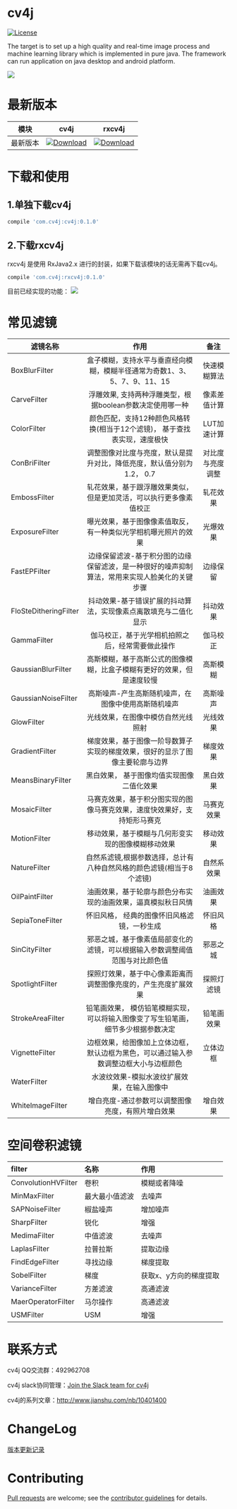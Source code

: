 # cv4j

[![License](https://img.shields.io/badge/license-Apache%202-lightgrey.svg)](https://www.apache.org/licenses/LICENSE-2.0.html)

The target is to set up a high quality and real-time image process and machine learning library which is implemented in pure java. The framework can run application on java desktop and android platform.

![](logo.png)

# 最新版本

模块|cv4j|rxcv4j
---|:-------------:|:-------------:
最新版本|[![Download](https://img.shields.io/badge/Download-0.1.0-red.svg)](https://bintray.com/fengzhizi715/maven/cv4j/_latestVersion)|[![Download](https://img.shields.io/badge/Download-0.1.0-red.svg)](https://bintray.com/fengzhizi715/maven/rxcv4j/_latestVersion)


# 下载和使用
## 1.单独下载cv4j

```groovy
compile 'com.cv4j:cv4j:0.1.0'
```

## 2.下载rxcv4j

rxcv4j 是使用 RxJava2.x 进行的封装，如果下载该模块的话无需再下载cv4j。

```groovy
compile 'com.cv4j:rxcv4j:0.1.0'
```


目前已经实现的功能：
![](cv4j.png)

# 常见滤镜

| 滤镜名称        | 作用          | 备注          |
| ------------- |:-------------:| :-------------:|
|BoxBlurFilter|盒子模糊，支持水平与垂直经向模糊，模糊半径通常为奇数1、3、5、7、9、11、15|快速模糊算法|
|CarveFilter|浮雕效果, 支持两种浮雕类型，根据boolean参数决定使用哪一种|像素差值计算
|ColorFilter|颜色匹配，支持12种颜色风格转换(相当于12个滤镜)， 基于查找表实现，速度极快|LUT加速计算|
|ConBriFilter|调整图像对比度与亮度，默认是提升对比，降低亮度，默认值分别为1.2， 0.7|对比度与亮度调整|
|EmbossFilter|轧花效果，基于跟浮雕效果类似，但是更加灵活，可以执行更多像素值校正|轧花效果|
|ExposureFilter|曝光效果，基于图像像素值取反，有一种类似光学相机曝光照片的效果|光爆效果
|FastEPFilter|边缘保留滤波-基于积分图的边缘保留滤波，是一种很好的噪声抑制算法，常用来实现人脸美化的关键步骤|边缘保留|
|FloSteDitheringFilter|抖动效果-基于错误扩展的抖动算法，实现像素点离散填充与二值化显示|抖动效果|
|GammaFilter|伽马校正，基于光学相机拍照之后，经常需要做此操作|伽马校正|
|GaussianBlurFilter|高斯模糊，基于高斯公式的图像模糊，比盒子模糊有更好的效果，但是速度较慢|高斯模糊|
|GaussianNoiseFilter|高斯噪声-产生高斯随机噪声，在图像中使用高斯随机噪声|高斯噪声|
|GlowFilter|光线效果，在图像中模仿自然光线照射|光线效果|
|GradientFilter|梯度效果，基于图像一阶导数算子实现的梯度效果，很好的显示了图像主要轮廓与边界|梯度效果|
|MeansBinaryFilter|黑白效果， 基于图像均值实现图像二值化效果|黑白效果|
|MosaicFilter|马赛克效果，基于积分图实现的图像马赛克效果，速度快效果好，支持矩形马赛克|马赛克效果|
|MotionFilter|移动效果，基于模糊与几何形变实现的图像模糊移动效果|移动效果|
|NatureFilter|自然系滤镜,根据参数选择，总计有八种自然风格的颜色滤镜(相当于8个滤镜)|自然系效果|
|OilPaintFilter|油画效果，基于轮廓与颜色分布实现的油画效果，逼真模拟秋日风情|油画效果|
|SepiaToneFilter|怀旧风格， 经典的图像怀旧风格滤镜，一秒生成|怀旧风格|
|SinCityFilter|邪恶之城，基于像素值局部变化的滤镜，可以根据输入参数调整阈值范围与对比颜色值|邪恶之城|
|SpotlightFilter|探照灯效果，基于中心像素距离而调整图像亮度的，产生亮度扩展效果|探照灯滤镜|
|StrokeAreaFilter|铅笔画效果， 模仿铅笔模糊实现， 可以将输入图像变了写生铅笔画，细节多少根据参数决定|铅笔画效果|
|VignetteFilter|边框效果，给图像加上立体边框，默认边框为黑色，可以通过输入参数调整边框大小与边框颜色|立体边框|
|WaterFilter|水波纹效果-模拟水波纹扩展效果，在输入图像中|
|WhiteImageFilter|增白亮度-通过参数可以调整图像亮度，有照片增白效果|增白效果|

# 空间卷积滤镜

| filter       | 名称        | 作用        |
|:-------------|:-------------| :-------------|
|ConvolutionHVFilter |卷积|模糊或者降噪|
|MinMaxFilter|最大最小值滤波|去噪声|
|SAPNoiseFilter |椒盐噪声|增加噪声|
|SharpFilter |锐化|增强|
|MedimaFilter |中值滤波|去噪声|
|LaplasFilter |拉普拉斯|提取边缘|
|FindEdgeFilter |寻找边缘|梯度提取|
|SobelFilter |梯度|获取x、y方向的梯度提取|
|VarianceFilter |方差滤波|高通滤波|
|MaerOperatorFilter |马尔操作|高通滤波|
|USMFilter |USM|增强|

# 联系方式
cv4j QQ交流群：492962708

cv4j slack协同管理：[Join the Slack team for cv4j](https://cv4j.slack.com/join/shared_invite/MTg5MDE1NDk2NDA1LTE0OTU4NzM2MjAtMjI3YTg0YzkyMA)

cv4j的系列文章：http://www.jianshu.com/nb/10401400

# ChangeLog
[版本更新记录](CHANGELOG.md)

# Contributing
[Pull requests](https://help.github.com/categories/collaborating-with-issues-and-pull-requests/) are welcome; see the [contributor guidelines](CONTRIBUTING.md) for details.